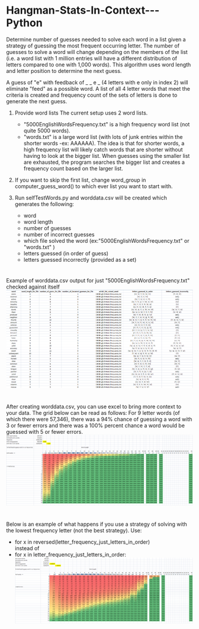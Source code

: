 # Hangman-Stats-In-Context---Python

Determine number of guesses needed to solve each word in a list given a strategy of guessing the most frequent occurring letter. The number of guesses to solve a word will change depending on the members of the list (i.e. a word list with 1 million entries will have a different distribution of letters compared to one with 1,000 words). This algorithm uses word length and letter position to determine the next guess.

A guess of "e" with feedback of _ _ e _ (4 letters with e only in index 2) will eliminate "feed" as a possible word. A list of all 4 letter words that meet the criteria is created and frequency count of the sets of letters is done to generate the next guess.


1. Provide word lists
    The current setup uses 2 word lists.
    * "5000EnglishWordsFrequency.txt" is a high frequency word list (not quite 5000 words).
    * "words.txt" is a large word list (with lots of junk entries within the shorter words -ex: AAAAAA).
        The idea is that for shorter words, a high frequency list will likely catch words that are shorter without having to look at the bigger list. When guesses using the smaller list are exhausted, the program searches the bigger list and creates a frequency count based on the larger list.

2. If you want to skip the first list, change word_group in computer_guess_word() to which ever list you want to start with.

3. Run selfTestWords.py and worddata.csv will be created which generates the following:
    * word
    * word length
    * number of guesses
    * number of incorrect guesses
    * which file solved the word (ex:"5000EnglishWordsFrequency.txt" or "words.txt" )
    * letters guessed (in order of guess)
    * letters guessed incorrectly (provided as a set)

#
Example of worddata.csv output for just "5000EnglishWordsFrequency.txt" checked against itself 
![worddata.csv output](images\worddata_output.png) 

#
After creating worddata.csv, you can use excel to bring more context to your data. The grid below can be read as follows:
For 9 letter words (of which there were 57,346), there was a 94% chance of guessing a word with 3 or fewer errors and there was a 100% percent chance a word would be guessed with 5 or fewer errors. 
![derivation of data provided from worddata.csv](images\big_word_list_high_frequency.png) 

#

Below is an example of what happens if you use a strategy of solving with the lowest frequency letter (not the best strategy).
Use:
* for x in reversed(letter_frequency_just_letters_in_order)     
instead of 
* for x in letter_frequency_just_letters_in_order: 
![derivation of data provided from worddata.csv using lowest frequency letter](images\big_word_list_low_frequency.png) 



